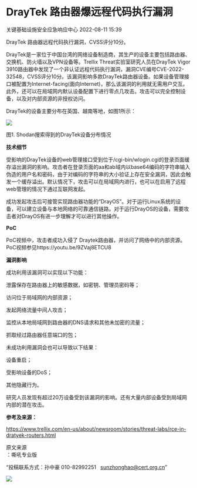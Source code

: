 #  DrayTek 路由器爆远程代码执行漏洞   
 关键基础设施安全应急响应中心   2022-08-11 15:39  
  
DrayTek 路由器远程代码执行漏洞，CVSS评分10分。  
  
DrayTek是一家位于中国台湾的网络设备制造商，其生产的设备主要包括路由器、交换机、防火墙以及VPN设备等。Trellix Threat实验室研究人员在DrayTek Vigor 3910路由器中发现了一个非认证远程代码执行漏洞，漏洞CVE编号CVE-2022-32548，CVSS评分10分。该漏洞影响多款DrayTek路由器设备。如果设备管理接口被配置为Internet-facing(面向Internet)，那么该漏洞的利用就无需用户交互。此外，还可以在局域网内默认设备配置下进行零点几攻击。攻击可以完全控制设备，以及对内部资源的非授权访问。  
  
DrayTek的设备主要分布在英国、越南等地，如图1所示：  
  
![](https://mmbiz.qpic.cn/sz_mmbiz_jpg/wpkib3J60o2iccfRDbafINHVd9YPVLUXXw5RE9MldT8hcAhylkicibKLjGoVSpDRibL2fPjJ2BXLRK0ibOPviaE3nI83g/640?wx_fmt=jpeg&wxfrom=5&wx_lazy=1&wx_co=1 "")  
  
图1. Shodan搜索得到的DrayTek设备分布情况  
  
**技术细节**  
  
受影响的DrayTek设备的web管理接口受到位于/cgi-bin/wlogin.cgi的登录页面缓存溢出漏洞的影响。攻击者在登录页面的aa和ab域内以base64编码的字符串输入伪造的用户名和密码，由于对编码的字符串的大小验证上存在安全漏洞，因此会触发一个缓存溢出。默认情况下，攻击可以在局域网内进行，也可以在启用了远程web管理的情况下通过互联网发起。  
  
成功发起攻击后可接管实现路由器功能的“DrayOS”。对于运行Linux系统的设备，可以建立设备与本地网络的可靠通信链路。对于运行DrayOS的设备，需要攻击者对DrayOS有进一步理解才可以进行其他操作。  
  
**PoC**  
  
PoC视频中，攻击者成功入侵了 Draytek路由器，并访问了网络中的内部资源。PoC视频参见https://youtu.be/9ZVaj8ETCU8  
  
**漏洞影响**  
  
成功利用该漏洞可以实现以下功能：  
  
泄露保存在路由器上的敏感数据，如密钥、管理员密码等；  
  
访问位于局域网的内部资源；  
  
发起网络流量中间人攻击；  
  
监控从本地局域网到路由器的DNS请求和其他未加密的流量；  
  
抓取经过路由器任意端口的包；  
  
未成功利用漏洞会也可以导致以下结果：  
  
设备重启；  
  
受影响设备的DoS；  
  
其他隐藏行为。  
  
研究人员发现有超过20万设备受到该漏洞的影响。还有大量内部设备受到局域网内部的潜在攻击。  
  
**参考及来源：**  
  
https://www.trellix.com/en-us/about/newsroom/stories/threat-labs/rce-in-dratyek-routers.html  
  
  
  
原文来源  
：嘶吼专业版  
  
“投稿联系方式：孙中豪 010-82992251   sunzhonghao@cert.org.cn”  
  
![](https://mmbiz.qpic.cn/sz_mmbiz_jpg/iaz5iaQYxGogucKMiatGyfBHlfj74r3CyPxEBrV0oOOuHICibgHwtoIGayOIcmJCIsAn02z2yibtfQylib07asMqYAEw/640?wx_fmt=jpeg&wxfrom=5&wx_lazy=1&wx_co=1 "")  
